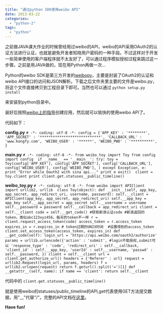 ```yaml
---
title: "通过python SDK使用weibo API"
date: 2013-03-22
categories: 
  - "python-2"
tags: 
  - "python"
---
```


之前做JAVA课大作业的时候曾经用过weibo的API，weibo的API采用OAuth2的认证方法进行认证，也就是避免开发者知晓用户密码的一种手段。不过这样对于开发一些简单使用的客户端程序就不太友好了，可以通过程序模拟授权过程来跳过这一步骤。之前是用JAVA做的，现在用Python再做一次...

<!--more-->

Python的weibo SDK是第三方开发的[weibopy](http://michaelliao.github.com/sinaweibopy/)，主要是封装了OAuth2的认证和weibo API接口的访问和JSON解析。下载之后文件夹里主要的文件是weibo.py，将这个文件直接拷贝到工程目录下即可。当然也可以通过 `python setup.py install`

来安装到python目录中。

装好后按照[weibo上的指导](http://open.weibo.com/wiki/%E6%96%B0%E6%89%8B%E6%8C%87%E5%8D%97)创建应用，然后就可以愉快的使用weibo API了。

代码如下：

**config.py** `# -*- coding: utf-8 -*- config = {'APP_KEY' : '********', 'APP_SECRET' : '****************************', 'CALLBACK_URL' : 'www.kongfy.com', 'WEIBO_USER' : '******', 'WEIBO_PWD' : '**********', }`

**main.py** `# -*- coding: utf-8 -*- from weibo_toy import Toy from config import config  if __name__ == '__main__': try: toy = Toy(config['APP_KEY'], config['APP_SECRET'], config['CALLBACK_URL'], config['WEIBO_USER'], config['WEIBO_PWD'], ) except Exception, e: print "Error while Oauth2 with sina api..." print e exit()  client = toy.client print client.get.statuses__public_timeline()`

**weibo\_toy.py** `# -*- coding: utf-8 -*- from weibo import APIClient import urllib2, urllib  class Toy(object): def __init__(self, app_key, app_secret, app_redirect_uri, username, password): self.__client = APIClient(app_key, app_secret, app_redirect_uri) self.__app_key = app_key self.__app_secret = app_secret self.__username = username self.__password = password self.__callback = app_redirect_uri client = self.__client code = self.__get_code() #获取新浪认证code #新浪返回的token，类似abc123xyz456，每天的token不一样 r = client.request_access_token(code) access_token = r.access_token expires_in = r.expires_in # token过期的UNIX时间  #设置得到的access_token client.set_access_token(access_token, expires_in) def __get_code(self): login_url = 'https://api.weibo.com/oauth2/authorize' params = urllib.urlencode({'action' : 'submit', #login不能授权,submit可以 'response_type' : 'code', 'redirect_uri' : self.__callback, 'client_id' : self.__app_key, 'userId' : self.__username, 'passwd' : self.__password, }) client = self.__client url = client.get_authorize_url() headers = {'Referer' : url} request = urllib2.Request(login_url, params, headers) f = urllib2.urlopen(request) return f.geturl().split('=')[1] def __getattr__(self, name): if name == 'client': return self.__client`

代码中的 `client.get.statuses__public_timeline()`

就是使用weibo的statuses/public\_timeline的API,get代表使用GET方法提交数据，用"\_\_"代替"/"。完整的API文档在[这里](http://open.weibo.com/wiki/API%E6%96%87%E6%A1%A3_V2)。

**Have fun!**
